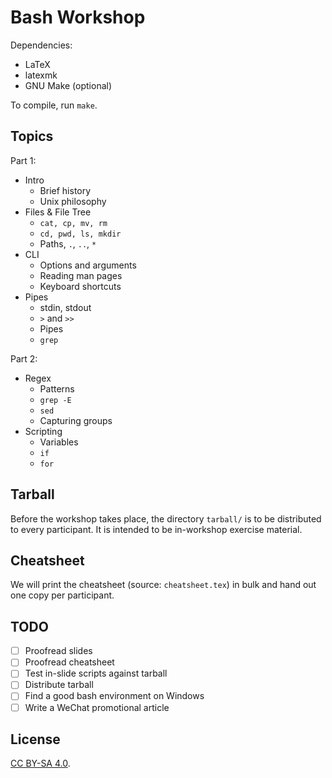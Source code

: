 # Bash Workshop

Dependencies:

- LaTeX
- latexmk
- GNU Make (optional)

To compile, run `make`.

## Topics

Part 1:

- Intro
    * Brief history
    * Unix philosophy
- Files & File Tree
    * `cat, cp, mv, rm`
    * `cd, pwd, ls, mkdir`
    * Paths, `.`, `..`, `*`
- CLI
    * Options and arguments
    * Reading man pages
    * Keyboard shortcuts
- Pipes
    * stdin, stdout
    * `>` and `>>`
    * Pipes
    * `grep`

Part 2:

- Regex
    * Patterns
    * `grep -E`
    * `sed`
    * Capturing groups
- Scripting
    * Variables
    * `if`
    * `for`

## Tarball

Before the workshop takes place, the directory `tarball/` is to be
distributed to every participant. It is intended to be in-workshop
exercise material.

## Cheatsheet

We will print the cheatsheet (source: `cheatsheet.tex`) in bulk and hand
out one copy per participant.

## TODO

- [ ] Proofread slides
- [ ] Proofread cheatsheet
- [ ] Test in-slide scripts against tarball
- [ ] Distribute tarball
- [ ] Find a good bash environment on Windows
- [ ] Write a WeChat promotional article

## License

[CC BY-SA 4.0](https://creativecommons.org/licenses/by-sa/4.0/).
